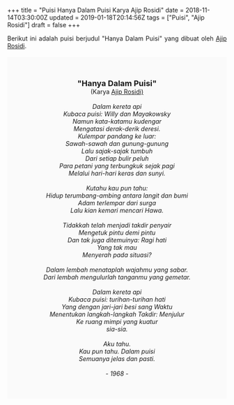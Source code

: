 +++
title = "Puisi Hanya Dalam Puisi Karya Ajip Rosidi"
date = 2018-11-14T03:30:00Z
updated = 2019-01-18T20:14:56Z
tags = ["Puisi", "Ajip Rosidi"]
draft = false
+++

<div dir="ltr" style="text-align: left;" trbidi="on"><div style="text-align: justify;">Berikut ini adalah puisi berjudul "Hanya Dalam Puisi" yang dibuat oleh <a href="https://id.wikipedia.org/wiki/Ajip_Rosidi" target="_blank">Ajip Rosidi</a>. </div><br /><div style="background: #FAFAFA; font-size: 14px; height: auto; margin: 0 auto; padding: 50px; text-align: center; width: auto;"><span style="font-size: 18px;"><b>"Hanya Dalam Puisi"</b></span><br />(Karya <a href="https://www.sekata.web.id/tags/ajip-rosidi" target="_blank">Ajip Rosidi)</a> <br /><br /><i>Dalam kereta api</i><br /><i>Kubaca puisi: Willy dan Mayakowsky</i><br /><i>Namun kata-katamu kudengar</i><br /><i>Mengatasi derak-derik deresi.</i><br /><i>Kulempar pandang ke luar:</i><br /><i>Sawah-sawah dan gunung-gunung</i><br /><i>Lalu sajak-sajak tumbuh</i><br /><i>Dari setiap bulir peluh</i><br /><i>Para petani yang terbungkuk sejak pagi</i><br /><i>Melalui hari-hari keras dan sunyi.</i><br /><br /><i>Kutahu kau pun tahu:</i><br /><i>Hidup terumbang-ambing antara langit dan bumi</i><br /><i>Adam terlempar dari surga</i><br /><i>Lalu kian kemari mencari Hawa.</i><br /><br /><i>Tidakkah telah menjadi takdir penyair</i><br /><i>Mengetuk pintu demi pintu</i><br /><i>Dan tak juga ditemuinya: Ragi hati</i><br /><i>Yang tak mau</i><br /><i>Menyerah pada situasi?</i><br /><br /><i>Dalam lembah menataplah wajahmu yang sabar.</i><br /><i>Dari lembah mengulurlah tanganmu yang gemetar.</i><br /><br /><i>Dalam kereta api</i><br /><i>Kubaca puisi: turihan-turihan hati</i><br /><i>Yang dengan jari-jari besi sang Waktu</i><br /><i>Menentukan langkah-langkah Takdir: Menjulur</i><br /><i>Ke ruang mimpi yang kuatur</i><br /><i>sia-sia.</i><br /><br /><i>Aku tahu.</i><br /><i>Kau pun tahu. Dalam puisi</i><br /><i>Semuanya jelas dan pasti.</i><br /><br /><i>- 1968 -</i> </div></div>

